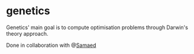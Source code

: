 genetics
========

Genetics' main goal is to compute optimisation problems through Darwin's theory approach.

Done in collaboration with @[Samaed]



[Samaed]: https://github.com/Samaed
